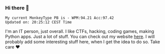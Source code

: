### Hi there 👋
<!-- PB START -->
```
My current MonkeyType PB is - WPM:94.21 Acc:97.42
Updated on: 20:25:12 CEST Time
```
<!-- PB END -->
I'm an IT person, just overall. I like CTFs, hacking, coding games, making Python apps. Just a lot of stuff.
You can check out my website [here](https://skill3472.github.io/).
I will probably add some interesting stuff here, when I get the idea to do so. Take care ❤️
